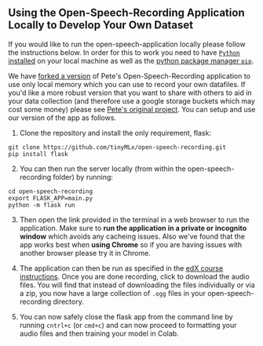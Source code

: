 ## Using the Open-Speech-Recording Application Locally to Develop Your Own Dataset

If you would like to run the open-speech-application locally please follow the instructions below. In order for this to work you need to have [```Python``` installed](https://www.python.org/downloads/) on your local machine as well as the [python package manager ```pip```](https://packaging.python.org/tutorials/installing-packages/).

We have [forked a version](https://github.com/tinyMLx/open-speech-recording/) of Pete's Open-Speech-Recording application to use only local memory which you can use to record your own datafiles. If you'd like a more robust version that you want to share with others to aid in your data collection (and therefore use a google storage buckets which may cost some money) please see [Pete's original project](https://github.com/petewarden/open-speech-recording). You can setup and use our version of the app as follows.

1. Clone the repository and install the only requirement, flask:
  ```
  git clone https://github.com/tinyMLx/open-speech-recording.git
  pip install flask
  ```

2. You can then run the server locally (from within the open-speech-recording folder) by running:
  ```
  cd open-speech-recording
  export FLASK_APP=main.py
  python -m flask run
  ```

3. Then open the link provided in the terminal in a web browser to run the application. Make sure to **run the application in a private or incognito window** which avoids any cacheing issues. Also we've found that the app works best when **using Chrome** so if you are having issues with another browser please try it in Chrome.

4. The application can then be run as specified in the [edX course instructions](https://github.com/tinyMLx/courseware/raw/master/edX/readings/4-6-6.pdf). Once you are done recording, click to download the audio files. You will find that instead of downloading the files individually or via a zip, you now have a large collection of ```.ogg``` files in your open-speech-recording directory.

5. You can now safely close the flask app from the command line by running ```cntrl+c``` (or ```cmd+c```) and can now proceed to formatting your audio files and then training your model in Colab.
